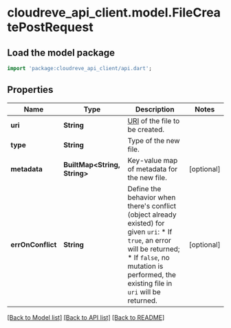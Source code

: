# cloudreve_api_client.model.FileCreatePostRequest

## Load the model package
```dart
import 'package:cloudreve_api_client/api.dart';
```

## Properties
Name | Type | Description | Notes
------------ | ------------- | ------------- | -------------
**uri** | **String** | [URI](https://docs.cloudreve.org/api/file-uri) of the file to be created. | 
**type** | **String** | Type of the new file. | 
**metadata** | **BuiltMap&lt;String, String&gt;** | Key-value map of metadata for the new file. | [optional] 
**errOnConflict** | **String** | Define the behavior when there's conflict (object already existed) for given `uri`:  * If `true`, an error will be returned; * If `false`, no mutation is performed, the existing file in `uri` will be returned. | [optional] 

[[Back to Model list]](../README.md#documentation-for-models) [[Back to API list]](../README.md#documentation-for-api-endpoints) [[Back to README]](../README.md)


